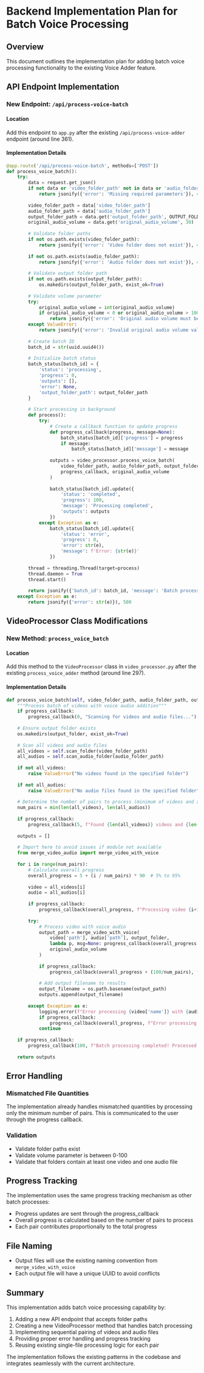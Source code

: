 # Backend Implementation Plan for Batch Voice Processing

## Overview
This document outlines the implementation plan for adding batch voice processing functionality to the existing Voice Adder feature.

## API Endpoint Implementation

### New Endpoint: `/api/process-voice-batch`

#### Location
Add this endpoint to `app.py` after the existing `/api/process-voice-adder` endpoint (around line 361).

#### Implementation Details

```python
@app.route('/api/process-voice-batch', methods=['POST'])
def process_voice_batch():
    try:
        data = request.get_json()
        if not data or 'video_folder_path' not in data or 'audio_folder_path' not in data:
            return jsonify({'error': 'Missing required parameters'}), 400
        
        video_folder_path = data['video_folder_path']
        audio_folder_path = data['audio_folder_path']
        output_folder_path = data.get('output_folder_path', OUTPUT_FOLDER)
        original_audio_volume = data.get('original_audio_volume', 30)
        
        # Validate folder paths
        if not os.path.exists(video_folder_path):
            return jsonify({'error': 'Video folder does not exist'}), 400
        
        if not os.path.exists(audio_folder_path):
            return jsonify({'error': 'Audio folder does not exist'}), 400
        
        # Validate output folder path
        if not os.path.exists(output_folder_path):
            os.makedirs(output_folder_path, exist_ok=True)
        
        # Validate volume parameter
        try:
            original_audio_volume = int(original_audio_volume)
            if original_audio_volume < 0 or original_audio_volume > 100:
                return jsonify({'error': 'Original audio volume must be between 0 and 100'}), 400
        except ValueError:
            return jsonify({'error': 'Invalid original audio volume value'}), 400
        
        # Create batch ID
        batch_id = str(uuid.uuid4())
        
        # Initialize batch status
        batch_status[batch_id] = {
            'status': 'processing',
            'progress': 0,
            'outputs': [],
            'error': None,
            'output_folder_path': output_folder_path
        }
        
        # Start processing in background
        def process():
            try:
                # Create a callback function to update progress
                def progress_callback(progress, message=None):
                    batch_status[batch_id]['progress'] = progress
                    if message:
                        batch_status[batch_id]['message'] = message
                
                outputs = video_processor.process_voice_batch(
                    video_folder_path, audio_folder_path, output_folder_path, 
                    progress_callback, original_audio_volume
                )
                
                batch_status[batch_id].update({
                    'status': 'completed',
                    'progress': 100,
                    'message': 'Processing completed',
                    'outputs': outputs
                })
            except Exception as e:
                batch_status[batch_id].update({
                    'status': 'error',
                    'progress': 0,
                    'error': str(e),
                    'message': f'Error: {str(e)}'
                })
        
        thread = threading.Thread(target=process)
        thread.daemon = True
        thread.start()
        
        return jsonify({'batch_id': batch_id, 'message': 'Batch processing started'})
    except Exception as e:
        return jsonify({'error': str(e)}), 500
```

## VideoProcessor Class Modifications

### New Method: `process_voice_batch`

#### Location
Add this method to the `VideoProcessor` class in `video_processor.py` after the existing `process_voice_adder` method (around line 297).

#### Implementation Details

```python
def process_voice_batch(self, video_folder_path, audio_folder_path, output_folder, progress_callback=None, original_audio_volume=30):
    """Process batch of videos with voice audio addition"""
    if progress_callback:
        progress_callback(0, "Scanning for videos and audio files...")
    
    # Ensure output folder exists
    os.makedirs(output_folder, exist_ok=True)
    
    # Scan all videos and audio files
    all_videos = self.scan_folder(video_folder_path)
    all_audios = self.scan_audio_folder(audio_folder_path)
    
    if not all_videos:
        raise ValueError("No videos found in the specified folder")
    
    if not all_audios:
        raise ValueError("No audio files found in the specified folder")
    
    # Determine the number of pairs to process (minimum of videos and audios)
    num_pairs = min(len(all_videos), len(all_audios))
    
    if progress_callback:
        progress_callback(5, f"Found {len(all_videos)} videos and {len(all_audios)} audio files. Will process {num_pairs} pairs.")
    
    outputs = []
    
    # Import here to avoid issues if module not available
    from merge_video_audio import merge_video_with_voice
    
    for i in range(num_pairs):
        # Calculate overall progress
        overall_progress = 5 + (i / num_pairs) * 90  # 5% to 95%
        
        video = all_videos[i]
        audio = all_audios[i]
        
        if progress_callback:
            progress_callback(overall_progress, f"Processing video {i+1} of {num_pairs}: {video['name']} with {audio['name']}...")
        
        try:
            # Process video with voice audio
            output_path = merge_video_with_voice(
                video['path'], audio['path'], output_folder, 
                lambda p, msg=None: progress_callback(overall_progress + (p/num_pairs), msg), 
                original_audio_volume
            )
            
            if progress_callback:
                progress_callback(overall_progress + (100/num_pairs), f"Completed: {video['name']} with {audio['name']}")
            
            # Add output filename to results
            output_filename = os.path.basename(output_path)
            outputs.append(output_filename)
            
        except Exception as e:
            logging.error(f"Error processing {video['name']} with {audio['name']}: {e}")
            if progress_callback:
                progress_callback(overall_progress, f"Error processing {video['name']}: {str(e)}")
            continue
    
    if progress_callback:
        progress_callback(100, f"Batch processing completed! Processed {len(outputs)} of {num_pairs} pairs.")
    
    return outputs
```

## Error Handling

### Mismatched File Quantities
The implementation already handles mismatched quantities by processing only the minimum number of pairs. This is communicated to the user through the progress callback.

### Validation
- Validate folder paths exist
- Validate volume parameter is between 0-100
- Validate that folders contain at least one video and one audio file

## Progress Tracking
The implementation uses the same progress tracking mechanism as other batch processes:
- Progress updates are sent through the progress_callback
- Overall progress is calculated based on the number of pairs to process
- Each pair contributes proportionally to the total progress

## File Naming
- Output files will use the existing naming convention from `merge_video_with_voice`
- Each output file will have a unique UUID to avoid conflicts

## Summary
This implementation adds batch voice processing capability by:
1. Adding a new API endpoint that accepts folder paths
2. Creating a new VideoProcessor method that handles batch processing
3. Implementing sequential pairing of videos and audio files
4. Providing proper error handling and progress tracking
5. Reusing existing single-file processing logic for each pair

The implementation follows the existing patterns in the codebase and integrates seamlessly with the current architecture.